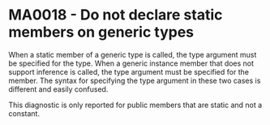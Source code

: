 # MA0018 - Do not declare static members on generic types

When a static member of a generic type is called, the type argument must be specified for the type.
When a generic instance member that does not support inference is called, the type argument must be specified for the member.
The syntax for specifying the type argument in these two cases is different and easily confused.

This diagnostic is only reported for public members that are static and not a constant.
